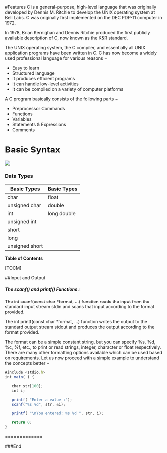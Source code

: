 #Features
C is a general-purpose, high-level language that was originally developed by Dennis M. Ritchie to develop the UNIX operating system at Bell Labs. C was originally first implemented on the DEC PDP-11 computer in 1972.

In 1978, Brian Kernighan and Dennis Ritchie produced the first publicly available description of C, now known as the K&R standard.

The UNIX operating system, the C compiler, and essentially all UNIX application programs have been written in C. C has now become a widely used professional language for various reasons −

- Easy to learn
- Structured language
- It produces efficient programs
- It can handle low-level activities
- It can be compiled on a variety of computer platforms

A C program basically consists of the following parts −

- Preprocessor Commands
- Functions
- Variables
- Statements & Expressions
- Comments

# Basic Syntax

![](https://qph.fs.quoracdn.net/main-qimg-4cd974aeb4c35c5f1cc42bda84020c77)

### Data Types

Basic Types  | Basic Types
------------- | -------------
char  | float
unsigned char |double
int | long double
unsigned int  | 
short| 
long  | 
unsigned short | 




**Table of Contents**

[TOCM]



##Input and Output 

##### The scanf() and printf() Functions :
The int scanf(const char *format, ...) function reads the input from the standard input stream stdin and scans that input according to the format provided.

The int printf(const char *format, ...) function writes the output to the standard output stream stdout and produces the output according to the format provided.

The format can be a simple constant string, but you can specify %s, %d, %c, %f, etc., to print or read strings, integer, character or float respectively. There are many other formatting options available which can be used based on requirements. Let us now proceed with a simple example to understand the concepts better −

```javascript
#include <stdio.h>
int main( ) {

   char str[100];
   int i;

   printf( "Enter a value :");
   scanf("%s %d", str, &i);

   printf( "\nYou entered: %s %d ", str, i);

   return 0;
}
```


=============


###End
